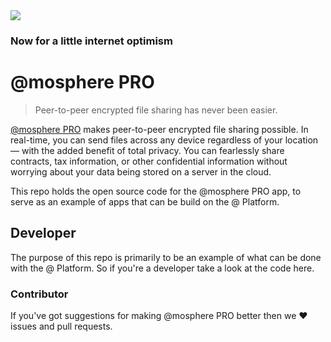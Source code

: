 <img src="https://atsign.dev/assets/img/@dev.png?sanitize=true">

### Now for a little internet optimism

# @mosphere PRO

> Peer-to-peer encrypted file sharing has never been easier.

[@mosphere PRO](https://atsign.com/apps/atmosphere/) makes peer-to-peer
encrypted file sharing possible. In real-time, you can send files across
any device regardless of your location — with the added benefit of total
privacy. You can fearlessly share contracts, tax information, or other
confidential information without worrying about your data being stored on
a server in the cloud.

This repo holds the open source code for the @mosphere PRO app, to serve as
an example of apps that can be build on the @ Platform.

## Developer

The purpose of this repo is primarily to be an example of what can be done
with the @ Platform. So if you're a developer take a look at the code here.

### Contributor

If you've got suggestions for making @mosphere PRO better then we :heart:
issues and pull requests.
